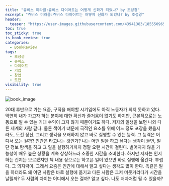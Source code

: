 ```yaml
---
title: "쥬비스 미라클:쥬비스 다이어트는 어떻게 신화가 되었나? by 조성경"
excerpt: "쥬비스 미라클:쥬비스 다이어트는 어떻게 신화가 되었나? by 조성경"
header:
  teaser: "https://user-images.githubusercontent.com/43941383/185550965-3905040a-959b-422a-8b81-45b1b1cecd4f.png"
toc: true
toc_sticky: true
is_book_review: true
categories:
  - BookReview
tags:
  - 조성경
  - 쥬비스
  - 다이어트
  - 기업
  - 창업
  - 도전
visibility: true
---
```


![book_image](https://user-images.githubusercontent.com/43941383/185550965-3905040a-959b-422a-8b81-45b1b1cecd4f.png)

20대 후반으로 가는 요즘, 구직을 해야할 시기임에도 아직 노동자가 되지 못하고 있다. 막연히 내가 가고자 하는 분야에 대한 확신과 즐거움이 없기도 하지만, 근본적으로는 노동으로 벌 수 있는 기대 수익이 크지 않기 때문이기도 하다. 저자의 일생을 보면 나와 다른 세계의 사람 같다. 물론 책이기 떄문에 극적인 요소를 위해 어느 정도 포장을 했을지라도, 도전 정신, 그리고 생각을 오래하지 않고 바로 실행할 수 있는 능력. 그 능력은 어디서 오는 걸까? 인간은 타고나는 것인가? 나는 어떤 일을 하고 싶다는 생각이 들면, 일단 정보 탐색을 하고 그 일을 실행하기까지 정말 오랜 시간이 걸린다. 벌어지지 않을 가능성이 매우 높은 상황을 계속 상상하느라 소중한 시간을 소비한다. 하지만 저자는 인지하는 건지는 모르겠지만 책 내용 상으로는 하고픈 일이 있으면 바로 실행에 옮긴다. 부럽다. 그 의지력이. 그래서 요즘은 인간에 대해서 알고 싶다는 생각도 많이 한다. 똑같은 일을 하더라도 왜 어떤 사람은 바로 실행에 옮기고 다른 사람은 그저 머뭇거리다가 시간을 날릴까? 두 사람의 차이는 어디에서 오는 걸까? 알고 싶다. 나도 저자처럼 될 수 있을까?
